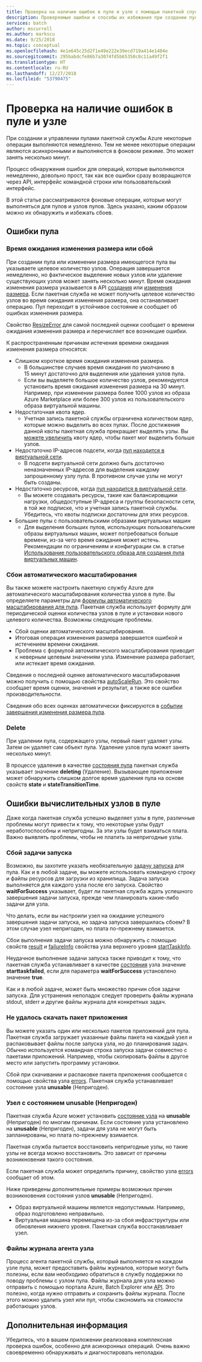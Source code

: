 ```yaml
---
title: Проверка на наличие ошибок в пуле и узле с помощью пакетной службы Azure
description: Проверяемые ошибки и способы их избежания при создании пулов и узлов.
services: batch
author: mscurrell
ms.author: markscu
ms.date: 9/25/2018
ms.topic: conceptual
ms.openlocfilehash: 4e1e645c25d2f1e49e222e39ecd719a414e1404e
ms.sourcegitcommit: 295babdcfe86b7a3074fd5b65350c8c11a49f2f1
ms.translationtype: HT
ms.contentlocale: ru-RU
ms.lasthandoff: 12/27/2018
ms.locfileid: "53790475"
---
```

# <a name="check-for-pool-and-node-errors"></a>Проверка на наличие ошибок в пуле и узле

При создании и управлении пулами пакетной службы Azure некоторые операции выполняются немедленно. Тем не менее некоторые операции являются асинхронными и выполняются в фоновом режиме. Это может занять несколько минут.

Процесс обнаружения ошибок для операций, которые выполняются немедленно, довольно прост, так как все ошибки сразу возвращаются через API, интерфейс командной строки или пользовательский интерфейс.

В этой статье рассматриваются фоновые операции, которые могут выполняться для пулов и узлов пулов. Здесь указано, каким образом можно их обнаружить и избежать сбоев.

## <a name="pool-errors"></a>Ошибки пула

### <a name="resize-timeout-or-failure"></a>Время ожидания изменения размера или сбой

При создании пула или изменении размера имеющегося пула вы указываете целевое количество узлов.  Операция завершается немедленно, но фактическое выделение новых узлов или удаление существующих узлов может занять несколько минут.  Время ожидания изменения размера указывается в API [создания](https://docs.microsoft.com/rest/api/batchservice/pool/add) или [изменения размера](https://docs.microsoft.com/rest/api/batchservice/pool/resize). Если пакетная служба не может получить целевое количество узлов во время ожидания изменения размера, она останавливает операцию. Пул переходит в устойчивое состояние и сообщает об ошибках изменения размера.

Свойство [ResizeError](https://docs.microsoft.com/rest/api/batchservice/pool/get#resizeerror) для самой последней оценки сообщает о времени ожидания изменения размера и перечисляет все возникшие ошибки.

К распространенным причинам истечения времени ожидания изменения размера относятся:

- Слишком короткое время ожидания изменения размера.
  - В большинстве случаев время ожидания по умолчанию в 15 минут достаточно для выделения или удаления узлов пула.
  - Если вы выделяете большое количество узлов, рекомендуется установить время ожидания изменения размера на 30 минут. Например, при изменении размера более 1000 узлов из образа Azure Marketplace или более 300 узлов из пользовательского образа виртуальной машины.
- Недостаточная квота ядер.
  - Учетная запись пакетной службы ограничена количеством ядер, которые можно выделить во всех пулах. После достижения данной квоты пакетная служба прекращает выделять узлы. Вы [можете увеличить](https://docs.microsoft.com/azure/batch/batch-quota-limit) квоту ядер, чтобы пакет мог выделить больше узлов.
- Недостаточно IP-адресов подсети, когда [пул находится в виртуальной сети](https://docs.microsoft.com/azure/batch/batch-virtual-network).
  - В подсети виртуальной сети должно быть достаточно неназначенных IP-адресов для выделения каждому запрошенному узлу пула. В противном случае узлы не могут быть созданы.
- Недостаточно ресурсов, когда [пул находится в виртуальной сети](https://docs.microsoft.com/azure/batch/batch-virtual-network).
  - Вы можете создавать ресурсы, такие как балансировщики нагрузки, общедоступные IP-адреса и группы безопасности сети, в той же подписке, что и учетная запись пакетной службы. Убедитесь, что квоты подписки достаточны для этих ресурсов.
- Большие пулы с пользовательскими образами виртуальных машин
  - Для выделения больших пулов, использующих пользовательские образы виртуальных машин, может потребоваться больше времени, из-за чего время ожидания может истечь.  Рекомендации по ограничениям и конфигурации см. в статье [Использование пользовательского образа для создания пула виртуальных машин](https://docs.microsoft.com/azure/batch/batch-custom-images).

### <a name="automatic-scaling-failures"></a>Сбои автоматического масштабирования

Вы также можете настроить пакетную службу Azure для автоматического масштабирования количества узлов в пуле. Вы определяете параметры для [формулы автоматического масштабирования для пула](https://docs.microsoft.com/azure/batch/batch-automatic-scaling). Пакетная служба использует формулу для периодической оценки количества узлов в пуле и установки нового целевого количества. Возможны следующие проблемы.

- Сбой оценки автоматического масштабирования.
- Итоговая операция изменения размера завершается ошибкой и истечением времени ожидания.
- Проблема с формулой автоматического масштабирования приводит к неверным целевым значениям узла. Изменение размера работает, или истекает время ожидания.

Сведения о последней оценке автоматического масштабирования можно получить с помощью свойства [autoScaleRun](https://docs.microsoft.com/rest/api/batchservice/pool/get#autoscalerun). Это свойство сообщает время оценки, значения и результат, а также все ошибки производительности.

Сведения обо всех оценках автоматически фиксируются в [событии завершения изменения размера пула](https://docs.microsoft.com/azure/batch/batch-pool-resize-complete-event).

### <a name="delete"></a>Delete

При удалении пула, содержащего узлы, первый пакет удаляет узлы. Затем он удаляет сам объект пула. Удаление узлов пула может занять несколько минут.

В процессе удаления в качестве [состояния пула](https://docs.microsoft.com/rest/api/batchservice/pool/get#poolstate) пакетная служба указывает значение **deleting** (Удаление). Вызывающее приложение может обнаружить слишком долгое время удаления пула на основе свойств **state** и **stateTransitionTime**.

## <a name="pool-compute-node-errors"></a>Ошибки вычислительных узлов в пуле

Даже когда пакетная служба успешно выделяет узлы в пуле, различные проблемы могут привести к тому, что некоторые узлы будут неработоспособны и непригодны. За эти узлы будет взиматься плата. Важно выявлять проблемы, чтобы не платить за непригодные узлы.

### <a name="start-task-failure"></a>Сбой задачи запуска

Возможно, вы захотите указать необязательную [задачу запуска](https://docs.microsoft.com/rest/api/batchservice/pool/add#starttask) для пула. Как и в любой задаче, вы можете использовать командную строку и файлы ресурсов для загрузки из хранилища. Задача запуска выполняется для каждого узла после его запуска. Свойство **waitForSuccess** указывает, будет ли пакетная служба ждать успешного завершения задачи запуска, прежде чем планировать какие-либо задачи для узла.

Что делать, если вы настроили узел на ожидание успешного завершения задачи запуска, но задача запуска завершилась сбоем? В этом случае узел непригоден, но плата по-прежнему взимается.

Сбои выполнения задачи запуска можно обнаружить с помощью свойств [result](https://docs.microsoft.com/rest/api/batchservice/computenode/get#taskexecutionresult) и [failureInfo](https://docs.microsoft.com/rest/api/batchservice/computenode/get#taskfailureinformation) свойства узла верхнего уровня [startTaskInfo](https://docs.microsoft.com/rest/api/batchservice/computenode/get#starttaskinformation).

Неудачное выполнение задачи запуска также приводит к тому, что пакетная служба устанавливает в качестве [состояния](https://docs.microsoft.com/rest/api/batchservice/computenode/get#computenodestate) узла значение **starttaskfailed**, если для параметра **waitForSuccess** установлено значение **true**.

Как и в любой задаче, может быть множество причин сбоя задачи запуска.  Для устранения неполадок следует проверить файлы журнала stdout, stderr и другие файлы журнала для конкретных задач.

### <a name="application-package-download-failure"></a>Не удалось скачать пакет приложения

Вы можете указать один или несколько пакетов приложений для пула. Пакетная служба загружает указанные файлы пакета на каждый узел и распаковывает файлы после запуска узла, но до планирования задач. Обычно используется командная строка запуска задачи совместно с пакетами приложений. Например, чтобы скопировать файлы в другое место или запустить программу установки.

Сбой при скачивании и распаковке пакета приложения сообщается с помощью свойства узла [errors](https://docs.microsoft.com/rest/api/batchservice/computenode/get#computenodeerror). Пакетная служба устанавливает состояние узла **unusable** (Непригоден).

### <a name="node-in-unusable-state"></a>Узел с состоянием unusable (Непригоден)

Пакетная служба Azure может установить [состояние узла](https://docs.microsoft.com/rest/api/batchservice/computenode/get#computenodestate) на **unusable** (Непригоден) по многим причинам. Если состояние узла установлено на **unusable** (Непригоден), задачи для узла не могут быть запланированы, но плата по-прежнему взимается.

Пакетная служба пытается восстановить непригодные узлы, но такие узлы не всегда можно восстановить. Это зависит от причины возникновения такого состояния.

Если пакетная служба может определить причину, свойство узла [errors](https://docs.microsoft.com/rest/api/batchservice/computenode/get#computenodeerror) сообщает об этом.

Ниже приведены дополнительные примеры возможных причин возникновения состояния узлов **unusable** (Непригоден).

- Образ виртуальной машины является недопустимым. Например, образ подготовлено неправильно.
- Виртуальная машина перемещена из-за сбоя инфраструктуры или обновления нижнего уровня. Пакетная служба восстанавливает узел.

### <a name="node-agent-log-files"></a>Файлы журнала агента узла

Процесс агента пакетной службы, который выполняется на каждом узле пула, может предоставить файлы журналов, которые могут быть полезны, если вам необходимо обратиться в службу поддержки по поводу проблемы с узлом пула. Файлы журнала для узла можно отправить с помощью портала Azure, Batch Explorer или [API](https://docs.microsoft.com/rest/api/batchservice/computenode/uploadbatchservicelogs). Это полезно, когда нужно отправить и сохранить файлы журнала. После этого можно удалить узел или пул, чтобы сэкономить на стоимости работающих узлов.

## <a name="next-steps"></a>Дополнительная информация

Убедитесь, что в вашем приложении реализована комплексная проверка ошибок, особенно для асинхронных операций. Очень важно своевременно обнаруживать и диагностировать неполадки.
